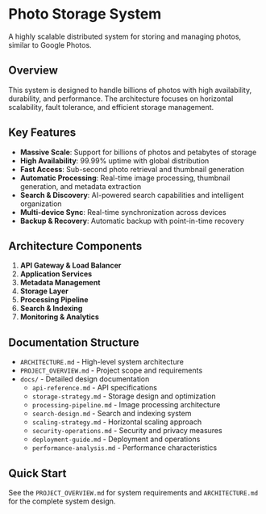 # Photo Storage System

A highly scalable distributed system for storing and managing photos, similar to Google Photos.

## Overview

This system is designed to handle billions of photos with high availability, durability, and performance. The architecture focuses on horizontal scalability, fault tolerance, and efficient storage management.

## Key Features

- **Massive Scale**: Support for billions of photos and petabytes of storage
- **High Availability**: 99.99% uptime with global distribution
- **Fast Access**: Sub-second photo retrieval and thumbnail generation
- **Automatic Processing**: Real-time image processing, thumbnail generation, and metadata extraction
- **Search & Discovery**: AI-powered search capabilities and intelligent organization
- **Multi-device Sync**: Real-time synchronization across devices
- **Backup & Recovery**: Automatic backup with point-in-time recovery

## Architecture Components

1. **API Gateway & Load Balancer**
2. **Application Services**
3. **Metadata Management**
4. **Storage Layer**
5. **Processing Pipeline**
6. **Search & Indexing**
7. **Monitoring & Analytics**

## Documentation Structure

- `ARCHITECTURE.md` - High-level system architecture
- `PROJECT_OVERVIEW.md` - Project scope and requirements
- `docs/` - Detailed design documentation
  - `api-reference.md` - API specifications
  - `storage-strategy.md` - Storage design and optimization
  - `processing-pipeline.md` - Image processing architecture
  - `search-design.md` - Search and indexing system
  - `scaling-strategy.md` - Horizontal scaling approach
  - `security-operations.md` - Security and privacy measures
  - `deployment-guide.md` - Deployment and operations
  - `performance-analysis.md` - Performance characteristics

## Quick Start

See the `PROJECT_OVERVIEW.md` for system requirements and `ARCHITECTURE.md` for the complete system design.
